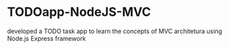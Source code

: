 # TODOapp-NodeJS-MVC
developed a TODO task app to learn the concepts of MVC architetura using Node.js Express framework

